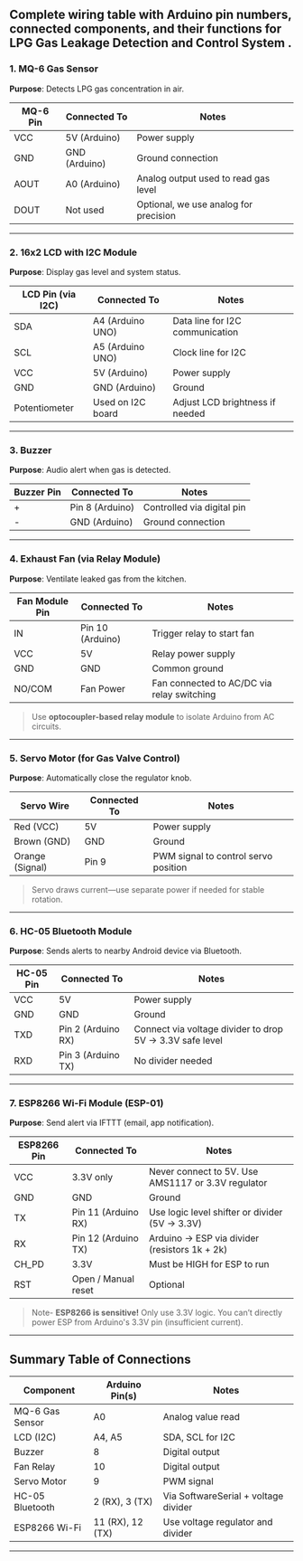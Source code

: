 Complete wiring table with Arduino pin numbers, connected components, and their functions for LPG Gas Leakage Detection and Control System .
---

### **1. MQ-6 Gas Sensor**

**Purpose**: Detects LPG gas concentration in air.

| MQ-6 Pin | Connected To  | Notes                                 |
| -------- | ------------- | ------------------------------------- |
| VCC      | 5V (Arduino)  | Power supply                          |
| GND      | GND (Arduino) | Ground connection                     |
| AOUT     | A0 (Arduino)  | Analog output used to read gas level  |
| DOUT     | Not used      | Optional, we use analog for precision |

---

### **2. 16x2 LCD with I2C Module**

**Purpose**: Display gas level and system status.

| LCD Pin (via I2C) | Connected To      | Notes                           |
| ----------------- | ----------------- | ------------------------------- |
| SDA               | A4 (Arduino UNO)  | Data line for I2C communication |
| SCL               | A5 (Arduino UNO)  | Clock line for I2C              |
| VCC               | 5V (Arduino)      | Power supply                    |
| GND               | GND (Arduino)     | Ground                          |
| Potentiometer     | Used on I2C board | Adjust LCD brightness if needed |


---

###  **3. Buzzer**

**Purpose**: Audio alert when gas is detected.

| Buzzer Pin | Connected To    | Notes                      |
| ---------- | --------------- | -------------------------- |
| +          | Pin 8 (Arduino) | Controlled via digital pin |
| -          | GND (Arduino)   | Ground connection          |

---

### **4. Exhaust Fan (via Relay Module)**

**Purpose**: Ventilate leaked gas from the kitchen.

| Fan Module Pin | Connected To     | Notes                                      |
| -------------- | ---------------- | ------------------------------------------ |
| IN             | Pin 10 (Arduino) | Trigger relay to start fan                 |
| VCC            | 5V               | Relay power supply                         |
| GND            | GND              | Common ground                              |
| NO/COM         | Fan Power        | Fan connected to AC/DC via relay switching |

> Use **optocoupler-based relay module** to isolate Arduino from AC circuits.

---

### **5. Servo Motor (for Gas Valve Control)**

**Purpose**: Automatically close the regulator knob.

| Servo Wire      | Connected To | Notes                                |
| --------------- | ------------ | ------------------------------------ |
| Red (VCC)       | 5V           | Power supply                         |
| Brown (GND)     | GND          | Ground                               |
| Orange (Signal) | Pin 9        | PWM signal to control servo position |

>  Servo draws current—use separate power if needed for stable rotation.

---

### **6. HC-05 Bluetooth Module**

**Purpose**: Sends alerts to nearby Android device via Bluetooth.

| HC-05 Pin | Connected To       | Notes                                                    |
| --------- | ------------------ | -------------------------------------------------------- |
| VCC       | 5V                 | Power supply                                             |
| GND       | GND                | Ground                                                   |
| TXD       | Pin 2 (Arduino RX) | Connect via voltage divider to drop 5V → 3.3V safe level |
| RXD       | Pin 3 (Arduino TX) | No divider needed                                        |


---

### **7. ESP8266 Wi-Fi Module (ESP-01)**

**Purpose**: Send alert via IFTTT (email, app notification).

| ESP8266 Pin | Connected To        | Notes                                              |
| ----------- | ------------------- | -------------------------------------------------- |
| VCC         | 3.3V only           | Never connect to 5V. Use AMS1117 or 3.3V regulator |
| GND         | GND                 | Ground                                             |
| TX          | Pin 11 (Arduino RX) | Use logic level shifter or divider (5V → 3.3V)     |
| RX          | Pin 12 (Arduino TX) | Arduino → ESP via divider (resistors 1k + 2k)      |
| CH\_PD      | 3.3V                | Must be HIGH for ESP to run                        |
| RST         | Open / Manual reset | Optional                                           |

> Note- **ESP8266 is sensitive!** Only use 3.3V logic. You can’t directly power ESP from Arduino's 3.3V pin (insufficient current).


---

##  Summary Table of Connections

| Component       | Arduino Pin(s)   | Notes                                |
| --------------- | ---------------- | ------------------------------------ |
| MQ-6 Gas Sensor | A0               | Analog value read                    |
| LCD (I2C)       | A4, A5           | SDA, SCL for I2C                     |
| Buzzer          | 8                | Digital output                       |
| Fan Relay       | 10               | Digital output                       |
| Servo Motor     | 9                | PWM signal                           |
| HC-05 Bluetooth | 2 (RX), 3 (TX)   | Via SoftwareSerial + voltage divider |
| ESP8266 Wi-Fi   | 11 (RX), 12 (TX) | Use voltage regulator and divider    |

---
